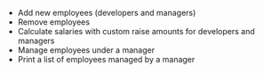 - Add new employees (developers and managers)
- Remove employees
- Calculate salaries with custom raise amounts for developers and managers
- Manage employees under a manager
- Print a list of employees managed by a manager
